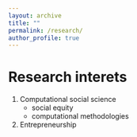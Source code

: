 ```yaml
---
layout: archive
title: ""
permalink: /research/
author_profile: true
---
```



# Research interets

1. Computational social science
   - social equity
   - computational methodologies
2. Entrepreneurship


